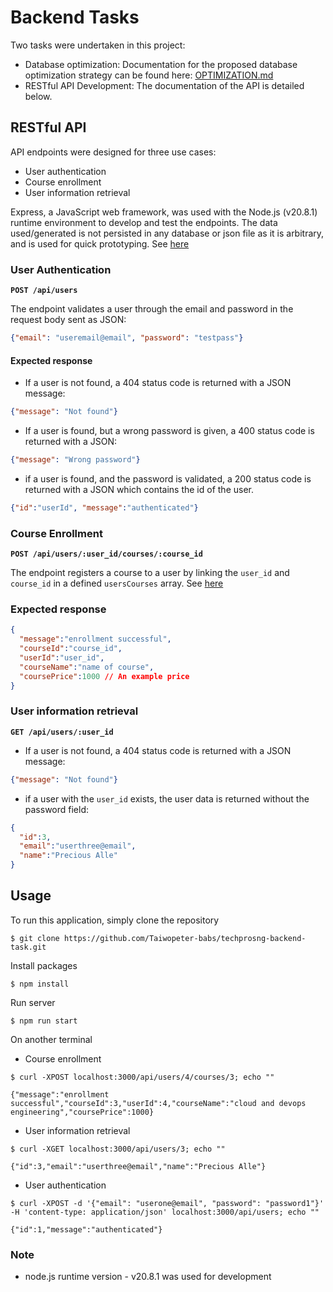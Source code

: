# Backend Tasks

Two tasks were undertaken in this project:
- Database optimization: Documentation for the proposed database optimization strategy can be found here: [OPTIMIZATION.md](https://github.com/Taiwopeter-babs/techprosng-backend-task/blob/c37e0ae9b1c37af9024173ad896aadc673831254/OPTIMIZATION.md)
- RESTful API Development: The documentation of the API is detailed below.

## RESTful API
API endpoints were designed for three use cases:
- User authentication
- Course enrollment
- User information retrieval

Express, a JavaScript web framework, was used with the Node.js (v20.8.1) runtime environment to develop and test the endpoints. The data used/generated is not persisted in any database or json file as it is arbitrary, and is used for quick prototyping. See [here](https://github.com/Taiwopeter-babs/techprosng-backend-task/blob/070bb90ef44cd1df32027d1bc66df487e573cf67/api/utils/index.js)

### User Authentication

**`POST /api/users`**


The endpoint validates a user through the email and password in the request body sent as JSON:
```json
{"email": "useremail@email", "password": "testpass"}
```
#### Expected response
- If a user is not found, a 404 status code is returned with a JSON message:
```json
{"message": "Not found"}
```
- If a user is found, but a wrong password is given, a 400 status code is returned with a JSON:
```json
{"message": "Wrong password"}
```

- if a user is found, and the password is validated, a 200 status code is returned with a JSON
which contains the id of the user.
```json
{"id":"userId", "message":"authenticated"}
```

### Course Enrollment

**`POST /api/users/:user_id/courses/:course_id`**


The endpoint registers a course to a user by linking the `user_id` and `course_id` in a defined `usersCourses` array. See [here](https://github.com/Taiwopeter-babs/techprosng-backend-task/blob/070bb90ef44cd1df32027d1bc66df487e573cf67/api/utils/index.js)

### Expected response
```json
{
  "message":"enrollment successful",
  "courseId":"course_id",
  "userId":"user_id",
  "courseName":"name of course",
  "coursePrice":1000 // An example price
}
```

### User information retrieval

**`GET /api/users/:user_id`**


- If a user is not found, a 404 status code is returned with a JSON message:
```json
{"message": "Not found"}
```
- if a user with the `user_id` exists, the user data is returned without the password field:
```json
{
  "id":3,
  "email":"userthree@email",
  "name":"Precious Alle"
}
```

## Usage
To run this application, simply clone the repository
```
$ git clone https://github.com/Taiwopeter-babs/techprosng-backend-task.git
```
Install packages
```
$ npm install
```
Run server
```
$ npm run start
```
On another terminal

- Course enrollment
```
$ curl -XPOST localhost:3000/api/users/4/courses/3; echo ""

{"message":"enrollment successful","courseId":3,"userId":4,"courseName":"cloud and devops engineering","coursePrice":1000}
```

- User information retrieval
```
$ curl -XGET localhost:3000/api/users/3; echo ""

{"id":3,"email":"userthree@email","name":"Precious Alle"}
```

- User authentication
```
$ curl -XPOST -d '{"email": "userone@email", "password": "password1"}' -H 'content-type: application/json' localhost:3000/api/users; echo ""

{"id":1,"message":"authenticated"}
```

### Note
 - node.js runtime version - v20.8.1 was used for development 